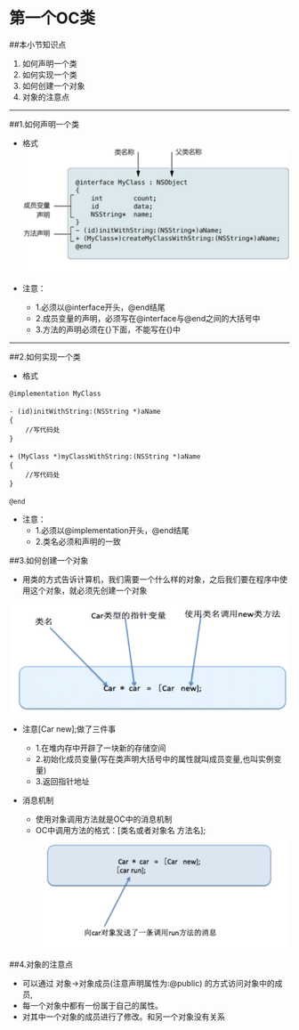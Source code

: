 # 第一个OC类
##本小节知识点
1. 如何声明一个类
2. 如何实现一个类
3. 如何创建一个对象
4. 对象的注意点
---

##1.如何声明一个类
- 格式
![](images/a6/smygl.png)

- 注意：
    + 1.必须以@interface开头，@end结尾
    + 2.成员变量的声明，必须写在@interface与@end之间的大括号中
    + 3.方法的声明必须在{}下面，不能写在{}中

---

##2.如何实现一个类
- 格式

```objc
@implementation MyClass

- (id)initWithString:(NSString *)aName
{
    //写代码处
}

+ (MyClass *)myClassWithString:(NSString *)aName
{
    //写代码处
}

@end

```
- 注意：
    + 1.必须以@implementation开头，@end结尾
    + 2.类名必须和声明的一致

##3.如何创建一个对象
- 用类的方式告诉计算机，我们需要一个什么样的对象，之后我们要在程序中使用这个对象，就必须先创建一个对象

![](images/a6/cjygl.png)

- 注意[Car new];做了三件事
    + 1.在堆内存中开辟了一块新的存储空间
    + 2.初始化成员变量(写在类声明大括号中的属性就叫成员变量,也叫实例变量)
    + 3.返回指针地址

- 消息机制
    + 使用对象调用方法就是OC中的消息机制
    + OC中调用方法的格式：[类名或者对象名 方法名];
![](images/a6/xxjz.png)


##4.对象的注意点
- 可以通过 对象->对象成员(注意声明属性为:@public) 的方式访问对象中的成员,
- 每一个对象中都有一份属于自己的属性。
- 对其中一个对象的成员进行了修改。和另一个对象没有关系


